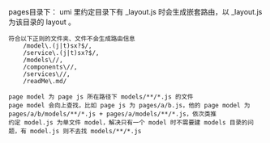 pages目录下：
    umi 里约定目录下有 _layout.js 时会生成嵌套路由，以 _layout.js 为该目录的 layout 。
    
    符合以下正则的文件夹、文件不会生成路由信息
        /model\.(j|t)sx?$/,
        /service\.(j|t)sx?$/,
        /models\//,
        /components\//,
        /services\//,
        /readMe\.md/

    page model 为 page js 所在路径下 models/**/*.js 的文件
    page model 会向上查找，比如 page js 为 pages/a/b.js，他的 page model 为 pages/a/b/models/**/*.js + pages/a/models/**/*.js，依次类推
    约定 model.js 为单文件 model，解决只有一个 model 时不需要建 models 目录的问题，有 model.js 则不去找 models/**/*.js

